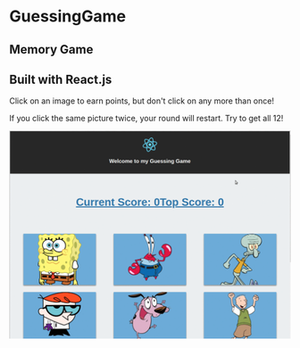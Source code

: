 # GuessingGame

## Memory Game

## Built with React.js

Click on an image to earn points, but don't click on any more than once!

If you click the same picture twice, your round will restart. Try to get all 12!

![ReactGuessingGame GIF](./.github/ReactGuessingGame.gif "ReactGuessingGame GIF")